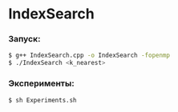 # IndexSearch

### Запуск:
```bash
$ g++ IndexSearch.cpp -o IndexSearch -fopenmp
$ ./IndexSearch <k_nearest>
```

### Эксперименты:
```bash
$ sh Experiments.sh
```
